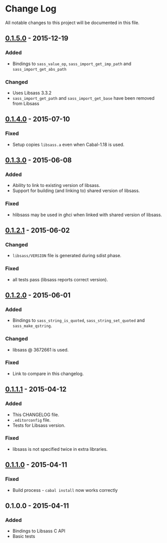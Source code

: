 # Change Log
All notable changes to this project will be documented in this file.

## [0.1.5.0] - 2015-12-19
### Added
- Bindings to `sass_value_op`, `sass_import_get_imp_path` and
  `sass_import_get_abs_path`

### Changed
- Uses Libsass 3.3.2
- `sass_import_get_path` and `sass_import_get_base` have been removed from
  Libsass

## [0.1.4.0] - 2015-07-10
### Fixed
- Setup copies `libsass.a` even when Cabal-1.18 is used.

## [0.1.3.0] - 2015-06-08
### Added
- Ability to link to existing version of libsass.
- Support for building (and linking to) shared version of libsass.

### Fixed
- hlibsass may be used in ghci when linked with shared version of libsass.

## [0.1.2.1] - 2015-06-02
### Changed
- `libsass/VERSION` file is generated during sdist phase.

### Fixed
- all tests pass (libsass reports correct version).

## [0.1.2.0] - 2015-06-01
### Added
- Bindings to `sass_string_is_quoted`, `sass_string_set_quoted` and
  `sass_make_qstring`.

### Changed
- libsass @ 3672661 is used.

### Fixed
- Link to compare in this changelog.

## [0.1.1.1] - 2015-04-12
### Added
- This CHANGELOG file.
- `.editorconfig` file.
- Tests for Libsass version.

### Fixed
- libsass is not specified twice in extra libraries.

## [0.1.1.0] - 2015-04-11
### Fixed
- Build process - `cabal install` now works correctly

## 0.1.0.0 - 2015-04-11
### Added
- Bindings to Libsass C API
- Basic tests

[0.1.5.0]: https://github.com/jakubfijalkowski/hlibsass/compare/v0.1.4.0...v0.1.5.0
[0.1.4.0]: https://github.com/jakubfijalkowski/hlibsass/compare/v0.1.3.0...v0.1.4.0
[0.1.3.0]: https://github.com/jakubfijalkowski/hlibsass/compare/v0.1.2.1...v0.1.3.0
[0.1.2.1]: https://github.com/jakubfijalkowski/hlibsass/compare/v0.1.2.0...v0.1.2.1
[0.1.2.0]: https://github.com/jakubfijalkowski/hlibsass/compare/v0.1.1.1...v0.1.2.0
[0.1.1.1]: https://github.com/jakubfijalkowski/hlibsass/compare/v0.1.1.0...v0.1.1.1
[0.1.1.0]: https://github.com/jakubfijalkowski/hlibsass/compare/v0.1.0.0...v0.1.1.0
